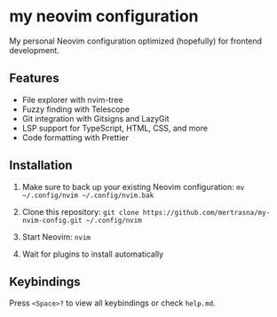 # my neovim configuration

My personal Neovim configuration optimized (hopefully) for frontend development.

## Features

- File explorer with nvim-tree
- Fuzzy finding with Telescope
- Git integration with Gitsigns and LazyGit
- LSP support for TypeScript, HTML, CSS, and more
- Code formatting with Prettier

## Installation

1. Make sure to back up your existing Neovim configuration:
   `mv ~/.config/nvim ~/.config/nvim.bak`

2. Clone this repository:
   `git clone https://github.com/mertrasna/my-nvim-config.git ~/.config/nvim`

3. Start Neovim:
   `nvim`

4. Wait for plugins to install automatically

## Keybindings

Press `<Space>?` to view all keybindings or check `help.md`.
